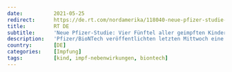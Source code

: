 ```yaml
---
date:          2021-05-25
redirect:      https://de.rt.com/nordamerika/118040-neue-pfizer-studie-vier-funftel/
title:         RT DE
subtitle:      'Neue Pfizer-Studie: Vier Fünftel aller geimpften Kinder ab 12 Jahre klagen über Nebenwirkungen'
description:   'Pfizer/BioNTech veröffentlichten letzten Mittwoch eine Studie zur Sicherheit und Anwendung ihres Impfstoffes. Sie bezieht sich auf den aktuellen Stand der Impf-Studien im Rahmen der Notfallzulassung EUA. Dabei entwickelten 78,9 Prozent der geimpften Kinder irgendeine Form von Nebenwirkung.'
country:       [DE]
categories:    [Impfung]
tags:          [kind, impf-nebenwirkungen, biontech]
---
```

